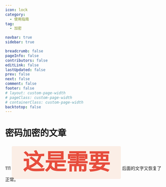 ```yaml
---
icon: lock
category:
  - 使用指南
tag:
  - 加密

navbar: true
sidebar: true

breadcrumb: false
pageInfo: false
contributors: false
editLink: false
lastUpdated: false
prev: false
next: false
comment: false
footer: false
# layout: custom-page-width
# pageClass: custom-page-width
# containerClass: custom-page-width
backtotop: false
---
```


# 密码加密的文章
111
<span style="color: #e74c3c; font-family: 'Comic Sans MS', cursive; font-size: 5em; font-weight: bold; background-color: #FBEEE6; padding: 0.2em 0.5em; border-radius: 4px;">这是需要</span> 后面的文字又恢复了正常。

<BiliBili bvid="BV1wG411X7cH" title="11122" ratio="4:3" autoplay=true />

